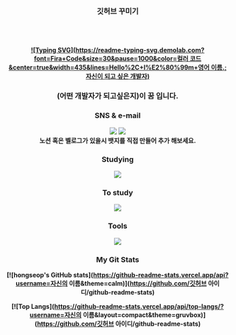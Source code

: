 <div align="center">
<h3>깃허브 꾸미기</h3>
<h4>
<br><br>
<div align=center>

[![Typing SVG](https://readme-typing-svg.demolab.com?font=Fira+Code&size=30&pause=1000&color=컬러 코드&center=true&width=435&lines=Hello%2C+I%E2%80%99m+영어 이름.;자신이 되고 싶은 개발자)](https://git.io/typing-svg)
### (어떤 개발자가 되고싶은지)이 꿈 입니다.

<div align="center"><h3>SNS & e-mail</h3></div>
<div align = center>
<img src="https://img.shields.io/badge/자신인스타 아이디-색상 코드?style=flat-square-badge&logo=Instagram&logoColor=white">
<img src="https://img.shields.io/badge/자신의 지메일-색상코?style=flat-square-badge&logo=gmail&logoColor=white"><br>
노션 혹은 벨로그가 있을시 뱃지를 직접 만들어 추가 해보세요.

<div align="center"><h3>Studying</h3></div>
 <div align="center">
<img src="https://img.shields.io/badge/기술명-색상 코드?style=flat-square-badge&logo=스텍 이름&logoColor=white">
  
<div align="center"><h3>To study</h3>
<img src="https://img.shields.io/badge/기술명-색상 코드?style=flat-square-badge&logo=스텍 이름&logoColor=white">
</div>
 
<div align="center"><h3>Tools</h3></div>
<div align="center">
<img src="https://img.shields.io/badge/IDE명-색상 코드?&style=flat-square-badge&logo=IDE 이름&logoColor=white">
</div>

<div align="center"><h3>My Git Stats</h3></div> 

[![hongseop's GitHub stats](https://github-readme-stats.vercel.app/api?username=자신의 이름&theme=calm)](https://github.com/깃허브 아이디/github-readme-stats)

[![Top Langs](https://github-readme-stats.vercel.app/api/top-langs/?username=자신의 이름&layout=compact&theme=gruvbox)](https://github.com/깃허브 아이디/github-readme-stats)
</h4>
